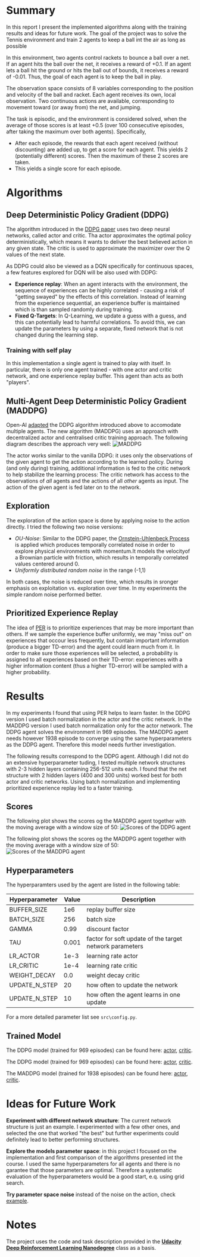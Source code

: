 # Summary

In this report I present the implemented algorithms along with the training results and ideas for future work. The goal of the project was to solve the Tennis environment and train 2 agents to keep a ball int the air as long as possible

In this environment, two agents control rackets to bounce a ball over a net. If an agent hits the ball over the net, it receives a reward of +0.1. If an agent lets a ball hit the ground or hits the ball out of bounds, it receives a reward of -0.01. Thus, the goal of each agent is to keep the ball in play.

The observation space consists of 8 variables corresponding to the position and velocity of the ball and racket. Each agent receives its own, local observation. Two continuous actions are available, corresponding to movement toward (or away from) the net, and jumping. 

The task is episodic, and the environment is considered solved, when the average of those scores is at least +0.5 (over 100 consecutive episodes, after taking the maximum over both agents). Specifically,

- After each episode, the rewards that each agent received (without discounting) are added up, to get a score for each agent. This yields 2 (potentially different) scores. Then the maximum of these 2 scores are taken. 
- This yields a single score for each episode.



# Algorithms
## Deep Deterministic Policy Gradient (DDPG)
The algorithm introduced in the [DDPG paper](https://arxiv.org/abs/1509.02971) uses two deep neural networks, called actor and critic. Tha actor approximates the optimal policy deterministically, which means it wants to deliver the best believed action in any given state. The critic is used to approximate the maximizer over the Q values of the next state.


As DDPG could also be viewed as a DQN specifically for continuous spaces, a few features explored  for DQN will be also used with DDPG:

- **Experience replay**: When an agent interacts with the environment, the sequence of experiences can be highly correlated - causing a risk of "getting swayed" by the effects of this correlation. Instead of learning from the experience sequential, an experience buffer is maintained which is than sampled randomly during training.
- **Fixed Q-Targets**: In Q-Learning, we update a guess with a guess, and this can potentially lead to harmful correlations. To avoid this, we can update the parameters by using a separate, fixed network that is not changed during the learning step.


### Training with self play
In this implementation a single agent is trained to play with itself. In particular, there is only one agent trained - with one actor and critic network, and one experience replay buffer. This agent than acts as both "players".

## Multi-Agent Deep Deterministic Policy Gradient (MADDPG)
Open-AI [adapted](https://arxiv.org/abs/1706.02275) the DDPG algorithm introduced above to accomodate multiple agents. The new algorithm (MADDPG) uses an approach with decentralized actor and centralised critic training approach. The following diagram describes the approach very well:
![MADDPG](./img/maddpg.png)

The actor works similar to the  vanilla DDPG: it uses only the observations of the given agent to get the action according to the learned policy.
During (and only during) training, additional information is fed to the critic network to help stabilize the learning process: The critic network has access to the observations of *all* agents and the actions of all *other* agents as input. The action of the given agent is fed later on to the network. 

## Exploration
The exploration of the action space is done by applying noise to the action directly. I tried the following two noise versions:
- *OU-Noise*: Similar to the DDPG paper, the [Ornstein-Uhlenbeck Process](https://en.wikipedia.org/wiki/Ornstein%E2%80%93Uhlenbeck_process) is applied which produces temporally correlated noise in order to explore physical environments with momentum.It models the velocityof a Brownian particle with friction, which results in temporally correlated values centered around 0.
- *Uniformly distributed random noise* in the range (-1,1)

In both cases, the noise is reduced over time, which results in sronger emphasis on exploitation vs. exploration over time. In my experiments the simple random noise performed better.


## Prioritized Experience Replay
The idea of [PER](https://arxiv.org/abs/1511.05952) is to prioritize experiences that may be more important than others. If we sample the experience buffer uniformly, we may "miss out" on experiences that occour less frequently, but contain important information (produce a bigger TD-error) and the agent could learn much from it. In order to make sure those experiences will be selected, a probability is assigned to all experiences based on their TD-error: experiences with a higher information content (thus a higher TD-error) will be sampled with a higher probability.


# Results


In my experiments I found that using PER helps to learn faster. In the DDPG version I used batch normalization in the actor and the critic network. In the MADDPG version I used  batch normalization only for the actor network. 
The DDPG agent solves the environment in 969 episodes. 
The MADDPG agent needs however 1938 episode to converge using the same hyperparameters as the DDPG agent. Therefore this model needs further investigation.

The following results correspond to the DDPG agent.
Although I did not do an extensive hyperparameter tuding, I tested multiple network structures with 2-3 hidden layers containing 256-512 units each. I found that the net structure with 2 hidden layers (400 and 300 units) worked best for both actor and critic networks. Using batch normalization and implementing prioritized experience replay led to a faster training.


## Scores

The following plot shows the scores og the MADDPG agent together with the moving average with a window size of 50:
![Scores of the DDPG agent](./results/ddpg_scores_1250.png)

The following plot shows the scores og the MADDPG agent together with the moving average with a window size of 50:
![Scores of the MADDPG agent](./results/maddpg_scores_1938.png)
## Hyperparameters
The hyperparamters used by the agent are listed in the following table:

| Hyperparameter | Value   | Description                                             |
|----------------|---------|---------------------------------------------------------|
| BUFFER_SIZE    | 1e6     | replay buffer size                                      |
| BATCH_SIZE     | 256     | batch size                                              |
| GAMMA          | 0.99    | discount factor                                         |
| TAU            | 0.001   | factor for soft update of the target network parameters |
| LR_ACTOR       | 1e-3    | learning rate actor                                     |
| LR_CRITIC      | 1e-4    | learning rate critic                                    |
| WEIGHT_DECAY   | 0.0     | weight decay critic                                     |
| UPDATE_N_STEP  | 20      | how often to update the network                         |
| UPDATE_N_STEP  | 10      | how often the agent learns in one update                         |

For a more detailed parameter list see `src\config.py`.


## Trained Model
The DDPG model (trained for 969 episodes) can be found here: [actor](./results/ddpg_actor_969.pth), [critic](./results/ddpg_critic_969.pth).

The DDPG model (trained for 969 episodes) can be found here: [actor](./results/ddpg_actor_1250.pth), [critic](./results/ddpg_critic_1250.pth).

The MADDPG model (trained for 1938 episodes) can be found here: [actor](./results/maddpg_actor_1938.pth), [critic](./results/maddpg_critic_1938.pth).

# Ideas for Future Work

**Experiment with different network structure**: The current network structure is just an example. I experimented with a few other ones, and selected the one that worked "the best" but further experiments could definitely lead to better performing structures.

**Explore the models parameter space**: in this project I focused on the implementation and first comparison of the algorithms presented int the course. I used the same hyperparameters for all agents and there is no garantee that those parameters are optimal. Therefore a systematic evaluation of the hyperparameters would be a good start, e.q. using grid search.

**Try parameter space noise** instead of the noise on the action, check [example](https://github.com/jvmncs/ParamNoise).


# Notes
The project uses the code and task description provided in the **[Udacity Deep Reinforcement Learning Nanodegree](https://www.udacity.com/course/deep-reinforcement-learning-nanodegree--nd893)**  class as a basis.